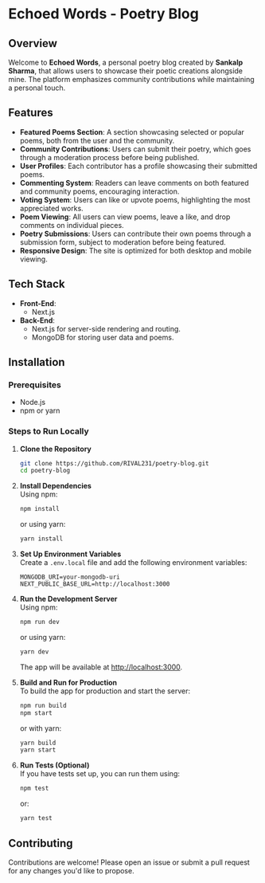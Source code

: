 
# Echoed Words - Poetry Blog

## Overview
Welcome to **Echoed Words**, a personal poetry blog created by **Sankalp Sharma**, that allows users to showcase their poetic creations alongside mine. The platform emphasizes community contributions while maintaining a personal touch.


## Features
- **Featured Poems Section**: A section showcasing selected or popular poems, both from the user and the community.
- **Community Contributions**: Users can submit their poetry, which goes through a moderation process before being published.
- **User Profiles**: Each contributor has a profile showcasing their submitted poems.
- **Commenting System**: Readers can leave comments on both featured and community poems, encouraging interaction.
- **Voting System**: Users can like or upvote poems, highlighting the most appreciated works.
- **Poem Viewing**: All users can view poems, leave a like, and drop comments on individual pieces.
- **Poetry Submissions**: Users can contribute their own poems through a submission form, subject to moderation before being featured.
- **Responsive Design**: The site is optimized for both desktop and mobile viewing.


## Tech Stack
- **Front-End**: 
  - Next.js
- **Back-End**: 
  - Next.js for server-side rendering and routing.
  - MongoDB for storing user data and poems.

## Installation

### Prerequisites
- Node.js
- npm or yarn

### Steps to Run Locally

1. **Clone the Repository**  
   ```bash
   git clone https://github.com/RIVAL231/poetry-blog.git
   cd poetry-blog
   ```

2. **Install Dependencies**  
   Using npm:
   ```bash
   npm install
   ```
   or using yarn:
   ```bash
   yarn install
   ```

3. **Set Up Environment Variables**  
   Create a `.env.local` file and add the following environment variables:
   ```
   MONGODB_URI=your-mongodb-uri
   NEXT_PUBLIC_BASE_URL=http://localhost:3000
   ```

4. **Run the Development Server**  
   Using npm:
   ```bash
   npm run dev
   ```
   or using yarn:
   ```bash
   yarn dev
   ```

   The app will be available at [http://localhost:3000](http://localhost:3000).

5. **Build and Run for Production**  
   To build the app for production and start the server:
   ```bash
   npm run build
   npm start
   ```
   or with yarn:
   ```bash
   yarn build
   yarn start
   ```

6. **Run Tests (Optional)**  
   If you have tests set up, you can run them using:
   ```bash
   npm test
   ```
   or:
   ```bash
   yarn test
   ```

## Contributing
Contributions are welcome! Please open an issue or submit a pull request for any changes you'd like to propose.


